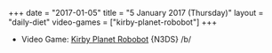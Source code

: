 +++
date = "2017-01-05"
title = "5 January 2017 (Thursday)"
layout = "daily-diet"
video-games = ["kirby-planet-robobot"]
+++


* Video Game: [Kirby Planet Robobot](/video-games/kirby-planet-robobot) {N3DS} /b/
